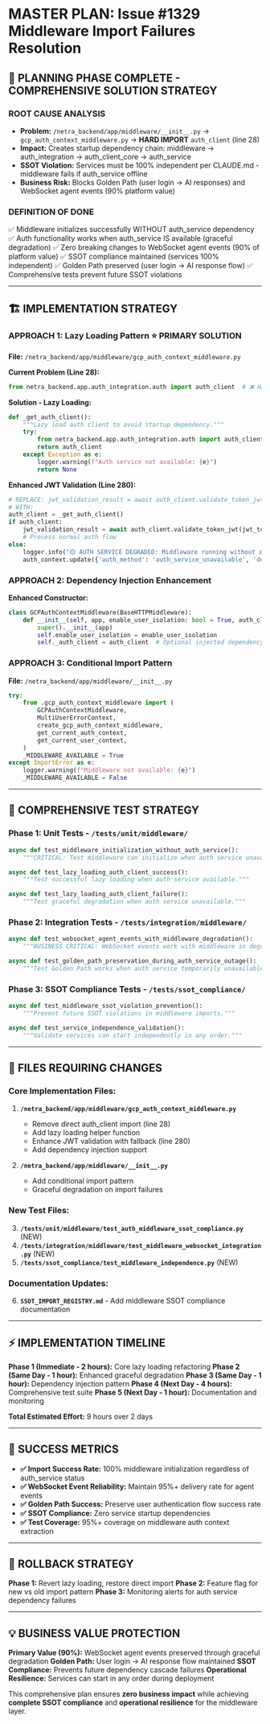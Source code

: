 # MASTER PLAN: Issue #1329 Middleware Import Failures Resolution

## 🎯 PLANNING PHASE COMPLETE - COMPREHENSIVE SOLUTION STRATEGY

### **ROOT CAUSE ANALYSIS**
- **Problem:** `/netra_backend/app/middleware/__init__.py` → `gcp_auth_context_middleware.py` → **HARD IMPORT** `auth_client` (line 28)
- **Impact:** Creates startup dependency chain: middleware → auth_integration → auth_client_core → auth_service
- **SSOT Violation:** Services must be 100% independent per CLAUDE.md - middleware fails if auth_service offline
- **Business Risk:** Blocks Golden Path (user login → AI responses) and WebSocket agent events (90% platform value)

### **DEFINITION OF DONE**
✅ Middleware initializes successfully WITHOUT auth_service dependency
✅ Auth functionality works when auth_service IS available (graceful degradation)
✅ Zero breaking changes to WebSocket agent events (90% of platform value)
✅ SSOT compliance maintained (services 100% independent)
✅ Golden Path preserved (user login → AI response flow)
✅ Comprehensive tests prevent future SSOT violations

---

## 🏗️ IMPLEMENTATION STRATEGY

### **APPROACH 1: Lazy Loading Pattern** ⭐ **PRIMARY SOLUTION**

**File:** `/netra_backend/app/middleware/gcp_auth_context_middleware.py`

**Current Problem (Line 28):**
```python
from netra_backend.app.auth_integration.auth import auth_client  # ❌ HARD DEPENDENCY
```

**Solution - Lazy Loading:**
```python
def _get_auth_client():
    """Lazy load auth client to avoid startup dependency."""
    try:
        from netra_backend.app.auth_integration.auth import auth_client
        return auth_client
    except Exception as e:
        logger.warning(f"Auth service not available: {e}")
        return None
```

**Enhanced JWT Validation (Line 280):**
```python
# REPLACE: jwt_validation_result = await auth_client.validate_token_jwt(jwt_token)
# WITH:
auth_client = _get_auth_client()
if auth_client:
    jwt_validation_result = await auth_client.validate_token_jwt(jwt_token)
    # Process normal auth flow
else:
    logger.info("🟡 AUTH SERVICE DEGRADED: Middleware running without auth service validation")
    auth_context.update({'auth_method': 'auth_service_unavailable', 'degraded_mode': True})
```

### **APPROACH 2: Dependency Injection Enhancement**

**Enhanced Constructor:**
```python
class GCPAuthContextMiddleware(BaseHTTPMiddleware):
    def __init__(self, app, enable_user_isolation: bool = True, auth_client=None):
        super().__init__(app)
        self.enable_user_isolation = enable_user_isolation
        self._auth_client = auth_client  # Optional injected dependency
```

### **APPROACH 3: Conditional Import Pattern**

**File:** `/netra_backend/app/middleware/__init__.py`
```python
try:
    from .gcp_auth_context_middleware import (
        GCPAuthContextMiddleware,
        MultiUserErrorContext,
        create_gcp_auth_context_middleware,
        get_current_auth_context,
        get_current_user_context,
    )
    _MIDDLEWARE_AVAILABLE = True
except ImportError as e:
    logger.warning(f"Middleware not available: {e}")
    _MIDDLEWARE_AVAILABLE = False
```

---

## 🧪 COMPREHENSIVE TEST STRATEGY

### **Phase 1: Unit Tests** - `/tests/unit/middleware/`
```python
async def test_middleware_initialization_without_auth_service():
    """CRITICAL: Test middleware can initialize when auth service unavailable."""

async def test_lazy_loading_auth_client_success():
    """Test successful lazy loading when auth service available."""

async def test_lazy_loading_auth_client_failure():
    """Test graceful degradation when auth service unavailable."""
```

### **Phase 2: Integration Tests** - `/tests/integration/middleware/`
```python
async def test_websocket_agent_events_with_middleware_degradation():
    """BUSINESS CRITICAL: WebSocket events work with middleware in degraded mode."""

async def test_golden_path_preservation_during_auth_service_outage():
    """Test Golden Path works when auth service temporarily unavailable."""
```

### **Phase 3: SSOT Compliance Tests** - `/tests/ssot_compliance/`
```python
async def test_middleware_ssot_violation_prevention():
    """Prevent future SSOT violations in middleware imports."""

async def test_service_independence_validation():
    """Validate services can start independently in any order."""
```

---

## 📁 FILES REQUIRING CHANGES

### **Core Implementation Files:**
1. **`/netra_backend/app/middleware/gcp_auth_context_middleware.py`**
   - Remove direct auth_client import (line 28)
   - Add lazy loading helper function
   - Enhance JWT validation with fallback (line 280)
   - Add dependency injection support

2. **`/netra_backend/app/middleware/__init__.py`**
   - Add conditional import pattern
   - Graceful degradation on import failures

### **New Test Files:**
3. **`/tests/unit/middleware/test_auth_middleware_ssot_compliance.py`** (NEW)
4. **`/tests/integration/middleware/test_middleware_websocket_integration.py`** (NEW)
5. **`/tests/ssot_compliance/test_middleware_independence.py`** (NEW)

### **Documentation Updates:**
6. **`SSOT_IMPORT_REGISTRY.md`** - Add middleware SSOT compliance documentation

---

## ⚡ IMPLEMENTATION TIMELINE

**Phase 1 (Immediate - 2 hours):** Core lazy loading refactoring
**Phase 2 (Same Day - 1 hour):** Enhanced graceful degradation
**Phase 3 (Same Day - 1 hour):** Dependency injection pattern
**Phase 4 (Next Day - 4 hours):** Comprehensive test suite
**Phase 5 (Next Day - 1 hour):** Documentation and monitoring

**Total Estimated Effort:** 9 hours over 2 days

---

## 🎯 SUCCESS METRICS

- **✅ Import Success Rate:** 100% middleware initialization regardless of auth_service status
- **✅ WebSocket Event Reliability:** Maintain 95%+ delivery rate for agent events
- **✅ Golden Path Success:** Preserve user authentication flow success rate
- **✅ SSOT Compliance:** Zero service startup dependencies
- **✅ Test Coverage:** 95%+ coverage on middleware auth context extraction

---

## 🔄 ROLLBACK STRATEGY

**Phase 1:** Revert lazy loading, restore direct import
**Phase 2:** Feature flag for new vs old import pattern
**Phase 3:** Monitoring alerts for auth service dependency failures

---

## 💡 BUSINESS VALUE PROTECTION

**Primary Value (90%):** WebSocket agent events preserved through graceful degradation
**Golden Path:** User login → AI response flow maintained
**SSOT Compliance:** Prevents future dependency cascade failures
**Operational Resilience:** Services can start in any order during deployment

This comprehensive plan ensures **zero business impact** while achieving **complete SSOT compliance** and **operational resilience** for the middleware layer.